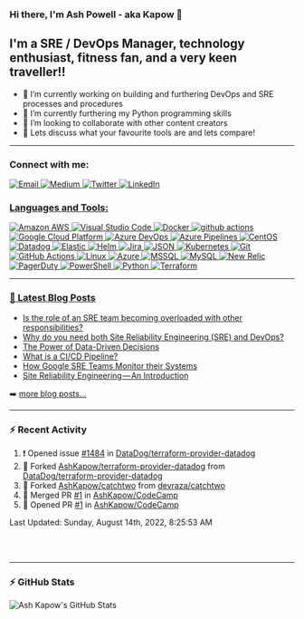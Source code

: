 ### Hi there, I'm Ash Powell - aka Kapow 👋

## I'm a SRE / DevOps Manager, technology enthusiast, fitness fan, and a very keen traveller!!

- 🔭 I’m currently working on building and furthering DevOps and SRE processes and procedures
- 🌱 I’m currently furthering my Python programming skills
- 👯 I’m looking to collaborate with other content creators
- 💬 Lets discuss what your favourite tools are and lets compare!

---
### Connect with me:

<p>
  <a href="mailto:ash@thekapow.com"><img alt="Email" src="https://img.shields.io/badge/-Email-EA4335?style=flat-square&logo=gmail&logoColor=white" />
  <a href="https://medium.com/@ashkapow"><img alt="Medium" src="https://img.shields.io/badge/-Medium-000000?style=flat-square&logo=medium&logoColor=white" />
  <a href="https://twitter.com/ashkapow"><img alt="Twitter" src="https://img.shields.io/badge/-Twitter-1DA1F2?style=flat-square&logo=twitter&logoColor=white" />
  <a href="https://www.linkedin.com/in/ashleypowell1"><img alt="LinkedIn" src="https://img.shields.io/badge/-LinkedIn-0A66C2?style=flat-square&logo=linkedin&logoColor=white" />
</p>

### Languages and Tools:

<p>
  <img alt="Amazon AWS" src="https://img.shields.io/badge/-Amazon_AWS-ff9900?style=flat-square&logo=amazonaws&logoColor=white" />
  <img alt="Visual Studio Code" src="https://img.shields.io/badge/-Visual_Studio_Code-007ACC?style=flat-square&logo=visualstudiocode&logoColor=white" /> 
  <img alt="Docker" src="https://img.shields.io/badge/-Docker-46a2f1?style=flat-square&logo=docker&logoColor=white" />
  <img alt="github actions" src="https://img.shields.io/badge/-Github_Actions-2088FF?style=flat-square&logo=github-actions&logoColor=white" />
  <img alt="Google Cloud Platform" src="https://img.shields.io/badge/-Google_Cloud_Platform-1a73e8?style=flat-square&logo=google-cloud&logoColor=white" />
  <img alt="Azure DevOps" src="https://img.shields.io/badge/-Azure_DevOps-0078D7?style=flat-square&logo=azuredevops&logoColor=white" />
  <img alt="Azure Pipelines" src="https://img.shields.io/badge/-Azure_Pipelines-2560E0?style=flat-square&logo=azurepipelines&logoColor=white" />
  <img alt="CentOS" src="https://img.shields.io/badge/-CentOS-262577?style=flat-square&logo=centos&logoColor=white" />
  <img alt="Datadog" src="https://img.shields.io/badge/-Datadog-632CA6?style=flat-square&logo=datadog&logoColor=white" />
  <img alt="Elastic" src="https://img.shields.io/badge/-Elastic-005571?style=flat-square&logo=elastic&logoColor=white" />
  <img alt="Helm" src="https://img.shields.io/badge/-Helm-0F1689?style=flat-square&logo=helm&logoColor=white" />
  <img alt="Jira" src="https://img.shields.io/badge/-Jira-0052CC?style=flat-square&logo=jira&logoColor=white" />
  <img alt="JSON" src="https://img.shields.io/badge/-JSON-000000?style=flat-square&logo=json&logoColor=white" />
  <img alt="Kubernetes" src="https://img.shields.io/badge/-Kubernetes-326CE5?style=flat-square&logo=kubernetes&logoColor=white" />
  <img alt="Git" src="https://img.shields.io/badge/-Git-F05032?style=flat-square&logo=git&logoColor=white" />
  <img alt="GitHub Actions" src="https://img.shields.io/badge/-GitHub_Actions-2088FF?style=flat-square&logo=githubactions&logoColor=white" />
  <img alt="Linux" src="https://img.shields.io/badge/-Linux-FCC624?style=flat-square&logo=linux&logoColor=white" />
  <img alt="Azure" src="https://img.shields.io/badge/-Azure-0078D4?style=flat-square&logo=microsoftazure&logoColor=white" />
  <img alt="MSSQL" src="https://img.shields.io/badge/-MSSQL-CC2927?style=flat-square&logo=microsoftsqlserver&logoColor=white" />
  <img alt="MySQL" src="https://img.shields.io/badge/-MySQL-4479A1?style=flat-square&logo=mysql&logoColor=white" />
  <img alt="New Relic" src="https://img.shields.io/badge/-New_Relic-008C99?style=flat-square&logo=newrelic&logoColor=white" />
  <img alt="PagerDuty" src="https://img.shields.io/badge/-PagerDuty-06AC38?style=flat-square&logo=pagerduty&logoColor=white" />
  <img alt="PowerShell" src="https://img.shields.io/badge/-PowerShell-5391FE?style=flat-square&logo=powershell&logoColor=white" />
  <img alt="Python" src="https://img.shields.io/badge/-Python-3776AB?style=flat-square&logo=python&logoColor=white" />
  <img alt="Terraform" src="https://img.shields.io/badge/-Terraform-7B42BC?style=flat-square&logo=terraform&logoColor=white" />
</p>

--- 
### 📕 Latest Blog Posts

<!-- BLOG-POST-LIST:START -->
- [Is the role of an SRE team becoming overloaded with other responsibilities?](https://ashkapow.medium.com/is-the-role-of-an-sre-team-becoming-overloaded-with-other-responsibilities-46bf41481227?source=rss-5aeda81f2373------2)
- [Why do you need both Site Reliability Engineering &lpar;SRE&rpar; and DevOps?](https://ashkapow.medium.com/why-do-you-need-both-site-reliability-engineering-sre-and-devops-cdeb0f9fee07?source=rss-5aeda81f2373------2)
- [The Power of Data-Driven Decisions](https://medium.com/glasswall-engineering/the-power-of-data-driven-decisions-521ef982424b?source=rss-5aeda81f2373------2)
- [What is a CI/CD Pipeline?](https://medium.com/glasswall-engineering/what-is-a-ci-cd-pipeline-36c29aeb1588?source=rss-5aeda81f2373------2)
- [How Google SRE Teams Monitor their Systems](https://medium.com/glasswall-engineering/how-google-sre-teams-monitor-their-systems-c62366580acc?source=rss-5aeda81f2373------2)
- [Site Reliability Engineering — An Introduction](https://medium.com/glasswall-engineering/site-reliability-engineering-an-introduction-8b15e16f30b5?source=rss-5aeda81f2373------2)
<!-- BLOG-POST-LIST:END -->

➡️ [more blog posts...](https://medium.com/@ashkapow)

--- 
### :zap: Recent Activity
  
<!--RECENT_ACTIVITY:start-->
1. ❗️ Opened issue [#1484](https://github.com/DataDog/terraform-provider-datadog/issues/1484) in [DataDog/terraform-provider-datadog](https://github.com/DataDog/terraform-provider-datadog)
2. 🔱 Forked [AshKapow/terraform-provider-datadog](https://github.com/AshKapow/terraform-provider-datadog) from [DataDog/terraform-provider-datadog](https://github.com/DataDog/terraform-provider-datadog)
3. 🔱 Forked [AshKapow/catchtwo](https://github.com/AshKapow/catchtwo) from [devraza/catchtwo](https://github.com/devraza/catchtwo)
4. 🎉 Merged PR [#1](https://github.com/AshKapow/CodeCamp/pull/1) in [AshKapow/CodeCamp](https://github.com/AshKapow/CodeCamp)
5. 💪 Opened PR [#1](https://github.com/AshKapow/CodeCamp/pull/1) in [AshKapow/CodeCamp](https://github.com/AshKapow/CodeCamp)
<!--RECENT_ACTIVITY:end-->

<!--RECENT_ACTIVITY:last_update-->
Last Updated: Sunday, August 14th, 2022, 8:25:53 AM
<!--RECENT_ACTIVITY:last_update_end-->

<br />
<br />

--- 
### :zap: GitHub Stats

  <img align="left" alt="Ash Kapow's GitHub Stats" src="https://github-readme-stats.ereshzealous.vercel.app/api?username=ashkapow&show_icons=true&hide_border=true" />
